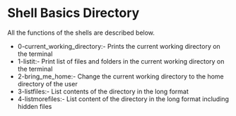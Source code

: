 # Shell Basics Directory

All the functions of the shells are described below.

* 0-current_working_directory:- Prints the current working directory on the terminal
* 1-listit:- Print list of files and folders in the current working directory on the terminal
* 2-bring_me_home:- Change the current working directory to the home directory of the user
* 3-listfiles:- List contents of the directory in the long format
* 4-listmorefiles:- List content of the directory in the long format  including hidden files
